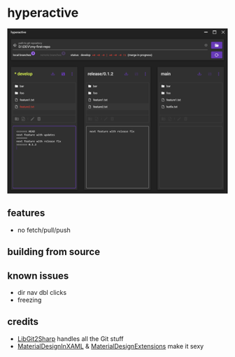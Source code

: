 # hyperactive

![Screenshot](screenshot.png "Screenshot")

## features

- no fetch/pull/push

## building from source

## known issues

- dir nav dbl clicks
- freezing

## credits

- [LibGit2Sharp](https://github.com/libgit2/libgit2sharp) handles all the Git stuff
- [MaterialDesignInXAML](https://github.com/MaterialDesignInXAML/MaterialDesignInXamlToolkit) & [MaterialDesignExtensions](https://github.com/spiegelp/MaterialDesignExtensions) make it sexy
